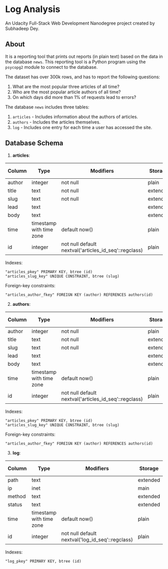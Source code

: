 # Log Analysis
An Udacity Full-Stack Web Development Nanodegree project created by Subhadeep Dey.

## About
It is a reporting tool that prints out reports (in plain text) based on the data in the database `news`. This reporting tool is a Python program using the `psycopg2` module to connect to the database.

The dataset has over 300k rows, and has to report the following questions:
1. What are the most popular three articles of all time?
2. Who are the most popular article authors of all time?
3. On which days did more than 1% of requests lead to errors?

The database `news` includes three tables:
1. `articles` - Includes information about the authors of articles.
2. `authors` - Includes the articles themselves.
3. `log` - Includes one entry for each time a user has accessed the site.

## Database Schema
1. **articles**:

| Column |           Type           |                       Modifiers                       | Storage  | Stats target | Description|
|--------|--------------------------|-------------------------------------------------------|----------|--------------|------------|
| author | integer                  | not null                                              | plain    |              |            |
| title  | text                     | not null                                              | extended |              |            |
| slug   | text                     | not null                                              | extended |              |            |
| lead   | text                     |                                                       | extended |              |            |
| body   | text                     |                                                       | extended |              |            |
| time   | timestamp with time zone | default now()                                         | plain    |              |            |
| id     | integer                  | not null default nextval('articles_id_seq'::regclass) | plain    |              |            |

Indexes:

   `"articles_pkey" PRIMARY KEY, btree (id)`    
   `"articles_slug_key" UNIQUE CONSTRAINT, btree (slug)`

Foreign-key constraints:  

   `"articles_author_fkey" FOREIGN KEY (author) REFERENCES authors(id)`



2. **authors**:

| Column |           Type           |                       Modifiers                       | Storage  | Stats target | Description|
|--------|--------------------------|-------------------------------------------------------|----------|--------------|-------------|
| author | integer                  | not null                                              | plain    |              |             |
| title  | text                     | not null                                              | extended |              |             |
| slug   | text                     | not null                                              | extended |              |             |
| lead   | text                     |                                                       | extended |              |             |
| body   | text                     |                                                       | extended |              |             |
| time   | timestamp with time zone | default now()                                         | plain    |              |             |
| id     | integer                  | not null default nextval('articles_id_seq'::regclass) | plain    |              |             |

Indexes:

   `"articles_pkey" PRIMARY KEY, btree (id)`    
   `"articles_slug_key" UNIQUE CONSTRAINT, btree (slug)`
    
Foreign-key constraints:

   `"articles_author_fkey" FOREIGN KEY (author) REFERENCES authors(id)`
    
    
 3. **log**:
 
|  Column |           Type           |                    Modifiers                     | Storage  | Stats target | Description|
|-------|-------------------------|--------------------------------------------------|----------|--------------|-------------|
| path   | text                     |                                                  | extended |              |       |
| ip     | inet                     |                                                  | main     |              | |
| method | text                     |                                                  | extended |              | |
| status | text                     |                                                  | extended |              | |
| time   | timestamp with time zone | default now()                                    | plain    |              | |
| id     | integer                  | not null default nextval('log_id_seq'::regclass) | plain    |              | |


Indexes:

   `"log_pkey" PRIMARY KEY, btree (id)`

